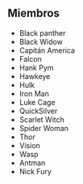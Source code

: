 ## Miembros

-   Black panther
-   Black Widow
-   Capitán America
-   Falcon
-   Hank Pym
-   Hawkeye
-   Hulk
-   Iron Man
-   Luke Cage
-   QuickSilver
-   Scarlet Witch
-   Spider Woman
-   Thor
-   Vision
-   Wasp
-   Antman
-   Nick Fury
